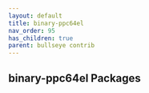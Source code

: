 ```yaml
---
layout: default
title: binary-ppc64el
nav_order: 95
has_children: true
parent: bullseye contrib
---
```


## binary-ppc64el Packages
